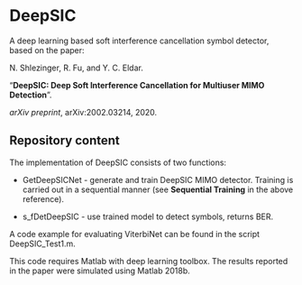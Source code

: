 # DeepSIC
A deep learning based soft interference cancellation symbol detector, based on the paper:

N. Shlezinger, R. Fu, and Y. C. Eldar. 

“**DeepSIC: Deep Soft Interference Cancellation for Multiuser MIMO Detection**”. 

*arXiv preprint*, arXiv:2002.03214, 2020.


## Repository content
The implementation of DeepSIC consists of two functions:

-  GetDeepSICNet - generate and train DeepSIC MIMO detector. Training is carried out in a sequential manner (see **Sequential Training** in the above reference).
  
-  s_fDetDeepSIC - use trained model to detect symbols, returns BER.
  
A code example for evaluating ViterbiNet can be found in the script DeepSIC_Test1.m.

This code requires Matlab with deep learning toolbox. The results reported in the paper were simulated using Matlab 2018b.

